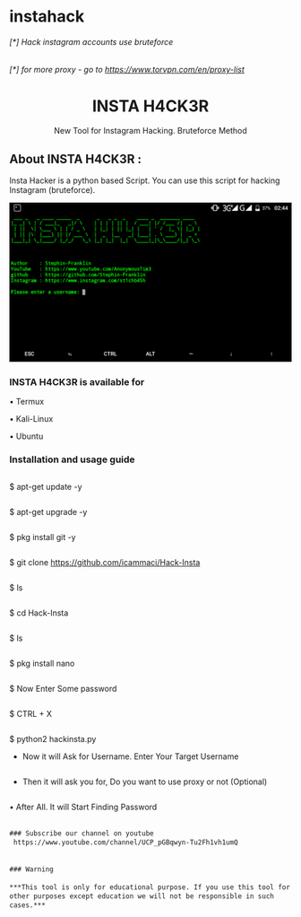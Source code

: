 # instahack


###### [*] Hack instagram accounts use bruteforce
###### [*] for more proxy - go to https://www.torvpn.com/en/proxy-list




<h1 align="center">INSTA H4CK3R </h1>
<p align="center">
      New Tool for Instagram Hacking. Bruteforce Method
</p>

## About INSTA H4CK3R :

Insta Hacker is a python based Script. You can use this script for hacking Instagram (bruteforce). 

![](https://github.com/icammaci/Hack-Insta/blob/master/Screenshot_20191207-024415.png)

### INSTA H4CK3R is available for

• Termux

• Kali-Linux

• Ubuntu 

### Installation and usage guide
```
```
$ apt-get update -y
```
```
$ apt-get upgrade -y
```
```
$ pkg install git -y
```
```
$ git clone https://github.com/icammaci/Hack-Insta
```
```
$ ls
```
```
$ cd Hack-Insta
```
```
$ ls
```
```
$ pkg install nano
```
```
$ Now Enter Some password 
```
```
$ CTRL + X
```
```
$ python2 hackinsta.py

* Now it will Ask for Username. Enter Your Target Username
```
```
* Then it will ask you for, Do you want to use proxy or not (Optional)
```
```
• After All. It will Start Finding Password 
```

### Subscribe our channel on youtube
 https://www.youtube.com/channel/UCP_pGBqwyn-Tu2Fh1vh1umQ


### Warning

***This tool is only for educational purpose. If you use this tool for other purposes except education we will not be responsible in such cases.***
